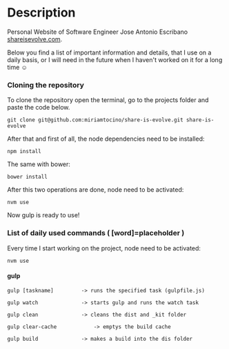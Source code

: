 Description
=======
Personal Website of Software Engineer Jose Antonio Escribano [shareisevolve.com](http://shareisevolve.com/).

Below you find a list of important information and details, that I use on a daily basis, or I will need in the future when I haven't worked on it for a long time ☺

### Cloning the repository
To clone the repository open the terminal, go to the projects folder and paste the code below.

`git clone git@github.com:miriamtocino/share-is-evolve.git share-is-evolve`

After that and first of all, the node dependencies need to be installed:

`npm install`

The same with bower:

`bower install`

After this two operations are done, node need to be activated:

`nvm use`

Now gulp is ready to use!

### List of daily used commands ( [word]=placeholder )

Every time I start working on the project, node need to be activated:

`nvm use`

#### gulp
`gulp [taskname]         -> runs the specified task (gulpfile.js)`

`gulp watch              -> starts gulp and runs the watch task`

`gulp clean              -> cleans the dist and _kit folder`

`gulp clear-cache            -> emptys the build cache`

`gulp build              -> makes a build into the dis folder`